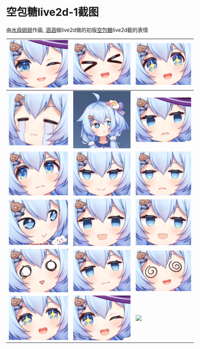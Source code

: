 # 空包糖live2d-1截图
由[水母姐姐](https://space.bilibili.com/12212425/)作画, [涵涵](https://space.bilibili.com/7080271/)做live2d做的初版[空包糖](https://space.bilibili.com/13578650/)live2d截的表情  

![](./000.png)|![](./001.png)|![](./002.png)
---|---|---
![](./003.png)|![](./004.gif)|![](./005.png)
![](./006.png)|![](./007.png)|![](./008.png)
![](./009.png)|![](./010.png)|![](./011.png)
![](./012.png)|![](./013.png)|![](./014.png)
![](./015.png)|![](./016.png)|![](./017.png)
